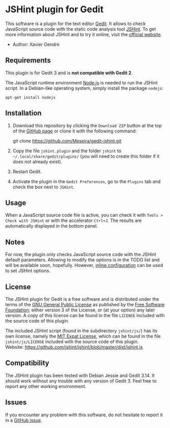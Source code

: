 JSHint plugin for Gedit
=======================

This software is a plugin for the text editor [Gedit][1]. It allows to check JavaScript source code with the static code analysis tool [JSHint][2]. To get more information about JSHint and to try it online, visit the [official website][3].

* Author: Xavier Gendre

Requirements
------------

This plugin is for Gedit 3 and is **not compatible with Gedit 2**.

The JavaScript runtime environment [Node.js][4] is needed to run the JSHint script. In a Debian-like operating system, simply install the package `nodejs`:
```
apt-get install nodejs
```

Installation
------------

1. Download this repository by clicking the `Download ZIP` button at the top of the [GitHub page][5] or clone it with the following command:

    git clone https://github.com/Meseira/gedit-jshint.git

2. Copy the file `jshint.plugin` and the folder `jshint` to `~/.local/share/gedit/plugins/` (you will need to create this folder if it does not already exist).

3. Restart Gedit.

4. Activate the plugin in the `Gedit Preferences`, go to the `Plugins` tab and check the box next to `JSHint`.

Usage
-----

When a JavaScript source code file is active, you can check it with `Tools > Check with JSHint` or with the accelerator `Ctrl+J`. The results are automatically displayed in the bottom panel.

Notes
-----

For now, the plugin only checks JavaScript source code with the JSHint default parameters. Allowing to modify the options is in the TODO list and will be available soon, hopefully. However, [inline configuration][10] can be used to set JSHint options.

License
-------

The JSHint plugin for Gedit is a free software and is distributed under the terms of the [GNU General Public License][6] as published by the [Free Software Foundation][7]; either version 3 of the License, or (at your option) any later version. A copy of this license can be found in the file `LICENSE` included with the source code of this plugin.

The included JSHint script (found in the subdirectory `jshint/js/`) has its own license, namely the [MIT Expat License][8], which can be found in the file `jshint/js/LICENSE` included with the source code of this plugin.  
Website: https://github.com/jshint/jshint/blob/master/dist/jshint.js

Compatibility
-------------

The JSHint plugin has been tested with Debian Jessie and Gedit 3.14. It should work without any trouble with any version of Gedit 3. Feel free to report any other working environment.

Issues
------

If you encounter any problem with this software, do not hesitate to report it in a [GitHub issue][9].

  [1]: https://wiki.gnome.org/Apps/Gedit
  [2]: https://github.com/jshint/jshint
  [3]: http://jshint.com/
  [4]: https://nodejs.org/
  [5]: https://github.com/Meseira/gedit-jshint
  [6]: https://gnu.org/licenses/gpl.html
  [7]: https://www.fsf.org/
  [8]: https://www.gnu.org/licenses/license-list.html#Expat
  [9]: https://github.com/Meseira/gedit-jshint/issues
  [10]: http://jshint.com/docs/#inline-configuration

